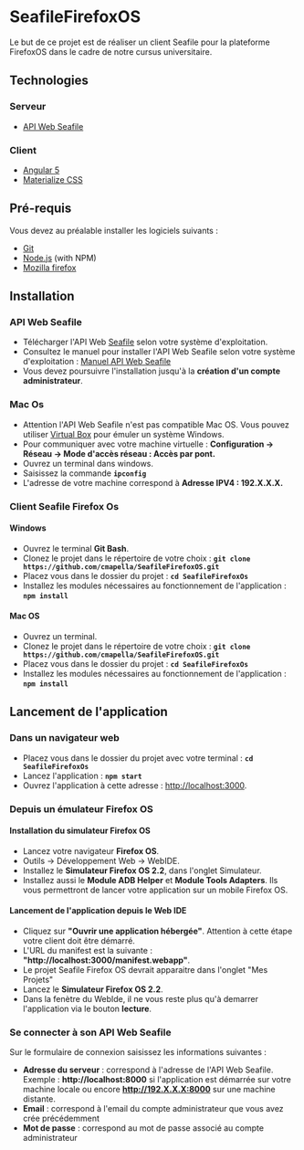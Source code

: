 # SeafileFirefoxOS
Le but de ce projet est de réaliser un client Seafile pour la plateforme FirefoxOS dans le cadre de notre cursus universitaire.

## Technologies

### Serveur

* [API Web Seafile](https://www.seafile.com/en/download/)

### Client

* [Angular 5](https://angular.io/)
* [Materialize CSS](http://materializecss.com/)


## Pré-requis

Vous devez au préalable installer les logiciels suivants :

* [Git](https://git-scm.com/)
* [Node.js](https://nodejs.org/) (with NPM)
* [Mozilla firefox](https://www.mozilla.org/fr/firefox/new/)

## Installation

### API Web Seafile

* Télécharger l'API Web [Seafile](https://www.seafile.com/en/download/) selon votre système d'exploitation.
* Consultez le manuel pour installer l'API Web Seafile selon votre système d'exploitation : [Manuel API Web Seafile](https://manual.seafile.com/develop/web_api.html)
* Vous devez poursuivre l'installation jusqu'à la **création d'un compte administrateur**.

### Mac Os
* Attention l'API Web Seafile n'est pas compatible Mac OS. Vous pouvez utiliser [Virtual Box](https://www.virtualbox.org/wiki/Downloads) pour émuler un système Windows.
* Pour communiquer avec votre machine virtuelle : **Configuration -> Réseau -> Mode d'accès réseau : Accès par pont.**
* Ouvrez un terminal dans windows.
* Saisissez la commande **`ipconfig`**
* L'adresse de votre machine correspond à **Adresse IPV4 : 192.X.X.X.**

### Client Seafile Firefox Os
#### Windows
* Ouvrez le terminal **Git Bash**.
* Clonez le projet dans le répertoire de votre choix : **`git clone https://github.com/cmapella/SeafileFirefoxOS.git`**
* Placez vous dans le dossier du projet : **`cd SeafileFirefoxOs`**
* Installez les modules nécessaires au fonctionnement de l'application : **`npm install`**

#### Mac OS
* Ouvrez un terminal.
* Clonez le projet dans le répertoire de votre choix : **`git clone https://github.com/cmapella/SeafileFirefoxOS.git`**
* Placez vous dans le dossier du projet : **`cd SeafileFirefoxOs`**
* Installez les modules nécessaires au fonctionnement de l'application : **`npm install`**

## Lancement de l'application

### Dans un navigateur web

* Placez vous dans le dossier du projet avec votre terminal : **`cd SeafileFirefoxOs`**
* Lancez l'application : **`npm start`**
* Ouvrez l'application à cette adresse :  [http://localhost:3000](http://localhost:3000).

### Depuis un émulateur Firefox OS

#### Installation du simulateur Firefox OS

* Lancez votre navigateur **Firefox OS**.
* Outils -> Développement Web -> WebIDE.
* Installez le **Simulateur Firefox OS 2.2**, dans l'onglet Simulateur.
* Installez aussi le **Module ADB Helper** et **Module Tools Adapters**. Ils vous permettront de lancer votre application sur un mobile Firefox OS.

#### Lancement de l'application depuis le Web IDE

* Cliquez sur **"Ouvrir une application hébergée"**. Attention à cette étape votre client doit être démarré.
* L'URL du manifest est la suivante : **"http://localhost:3000/manifest.webapp"**.
* Le projet Seafile Firefox OS devrait apparaitre dans l'onglet "Mes Projets"
* Lancez le **Simulateur Firefox OS 2.2**.
* Dans la fenètre du WebIde, il ne vous reste plus qu'à demarrer l'application via le bouton **lecture**.

### Se connecter à son API Web Seafile

Sur le formulaire de connexion saisissez les informations suivantes :

* **Adresse du serveur** : correspond à l'adresse de l'API Web Seafile. Exemple : **http://localhost:8000** si l'application est démarrée sur votre machine locale ou encore **http://192.X.X.X:8000** sur une machine distante.
* **Email** : correspond à l'email du compte administrateur que vous avez crée précédemment
* **Mot de passe** : correspond au mot de passe associé au compte administrateur




